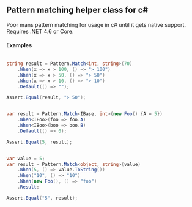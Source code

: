 ## Pattern matching helper class for c#  

Poor mans pattern matching for usage in c# until it gets native support. Requires .NET 4.6 or Core. 

#### Examples  

```csharp

string result = Pattern.Match<int, string>(70)  
    .When(x => x > 100, () => "> 100")  
    .When(x => x > 50, () => "> 50")  
    .When(x => x > 10, () => "> 10")  
    .Default(() => "");

Assert.Equal(result, "> 50");


var result = Pattern.Match<IBase, int>(new Foo() {A = 5})
    .When<IFoo>(foo => foo.A)
    .When<IBoo>(boo => boo.B)
    .Default(() => 0);

Assert.Equal(5, result);


var value = 5;
var result = Pattern.Match<object, string>(value)
    .When(5, () => value.ToString())
    .When("10", () => "10")
    .When(new Foo(), () => "foo")
    .Result;

Assert.Equal("5", result);

```